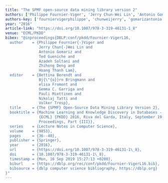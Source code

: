 ```yaml
---
title: "The SPMF open-source data mining library version 2"
authors: ['Philippe Fournier-Viger', 'Jerry Chun-Wei Lin', 'Antonio Gomariz', 'Ted Gueniche', 'Azadeh Soltani', 'Zhihong Deng', 'Hoang Thanh Lam']
authors-key: ['fourniervigerphilippe', 'chunweijerry', 'gomarizantonio', 'guenicheted', 'soltaniazadeh', 'dengzhihong', 'thanhhoang']
year: "2016"
article-link: "https://doi.org/10.1007/978-3-319-46131-1_8"
venue: "ECML/PKDD"
bibex: "@inproceedings{DBLP:conf/pkdd/Fournier-VigerL16,
  author    = {Philippe Fournier{-}Viger and
               Jerry Chun{-}Wei Lin and
               Antonio Gomariz and
               Ted Gueniche and
               Azadeh Soltani and
               Zhihong Deng and
               Hoang Thanh Lam},
  editor    = {Bettina Berendt and
               Bj{\"{o}}rn Bringmann and
               elisa Fromont and
               Gemma C. Garriga and
               Pauli Miettinen and
               Nikolaj Tatti and
               Volker Tresp},
  title     = {The {SPMF} Open-Source Data Mining Library Version 2},
  booktitle = {Machine Learning and Knowledge Discovery in Databases - European Conference,
               {ECML} {PKDD} 2016, Riva del Garda, Italy, September 19-23, 2016,
               Proceedings, Part {III}},
  series    = {Lecture Notes in Computer Science},
  volume    = {9853},
  pages     = {36--40},
  publisher = {Springer},
  year      = {2016},
  url       = {https://doi.org/10.1007/978-3-319-46131-1\_8},
  doi       = {10.1007/978-3-319-46131-1\_8},
  timestamp = {Mon, 16 Sep 2019 15:27:13 +0200},
  biburl    = {https://dblp.org/rec/conf/pkdd/Fournier-VigerL16.bib},
  bibsource = {dblp computer science bibliography, https://dblp.org}
}"
---
```


